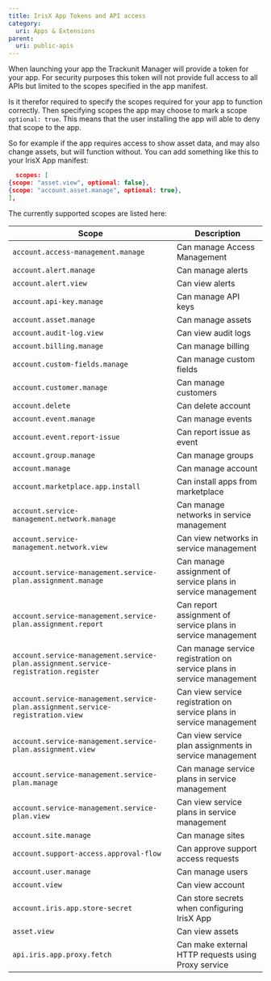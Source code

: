 ```yaml
---
title: IrisX App Tokens and API access
category:
  uri: Apps & Extensions
parent:
  uri: public-apis
---
```


When launching your app the Trackunit Manager will provide a token for your app. For security purposes this token will
not provide full access to all APIs but limited to the scopes specified in the app manifest.

Is it therefor required to specify the scopes required for your app to function correctly. Then specifying scopes the
app may choose to mark a scope `optional: true`. This means that the user installing the app will able to deny that
scope to the app.

So for example if the app requires access to show asset data, and may also change assets, but will function without. You
can add something like this to your IrisX App manifest:

```json
  scopes: [
{scope: "asset.view", optional: false},
{scope: "account.asset.manage", optional: true},
],
```

The currently supported scopes are listed here:

| Scope                                                                              | Description                                                            |
|------------------------------------------------------------------------------------|------------------------------------------------------------------------|
| `account.access-management.manage`                                                 | Can manage Access Management                                           |
| `account.alert.manage`                                                             | Can manage alerts                                                      |
| `account.alert.view`                                                               | Can view alerts                                                        |
| `account.api-key.manage`                                                           | Can manage API keys                                                    |
| `account.asset.manage`                                                             | Can manage assets                                                      |
| `account.audit-log.view`                                                           | Can view audit logs                                                    |
| `account.billing.manage`                                                           | Can manage billing                                                     |
| `account.custom-fields.manage`                                                     | Can manage custom fields                                               |
| `account.customer.manage`                                                          | Can manage customers                                                   |
| `account.delete`                                                                   | Can delete account                                                     |
| `account.event.manage`                                                             | Can manage events                                                      |
| `account.event.report-issue`                                                       | Can report issue as event                                              |
| `account.group.manage`                                                             | Can manage groups                                                      |
| `account.manage`                                                                   | Can manage account                                                     |
| `account.marketplace.app.install`                                                  | Can install apps from marketplace                                      |
| `account.service-management.network.manage`                                        | Can manage networks in service management                              |
| `account.service-management.network.view`                                          | Can view networks in service management                                |
| `account.service-management.service-plan.assignment.manage`                        | Can manage assignment of service plans in service management           |
| `account.service-management.service-plan.assignment.report`                        | Can report assignment of service plans in service management           |
| `account.service-management.service-plan.assignment.service-registration.register` | Can manage service registration on service plans in service management |
| `account.service-management.service-plan.assignment.service-registration.view`     | Can view service registration on service plans in service management   |
| `account.service-management.service-plan.assignment.view`                          | Can view service plan assignments in service management                |
| `account.service-management.service-plan.manage`                                   | Can manage service plans in service management                         |
| `account.service-management.service-plan.view`                                     | Can view service plans in service management                           |
| `account.site.manage`                                                              | Can manage sites                                                       |
| `account.support-access.approval-flow`                                             | Can approve support access requests                                    |
| `account.user.manage`                                                              | Can manage users                                                       |
| `account.view`                                                                     | Can view account                                                       |
| `account.iris.app.store-secret`                                                    | Can store secrets when configuring IrisX App                           |
| `asset.view`                                                                       | Can view assets                                                        |
| `api.iris.app.proxy.fetch`                                                         | Can make external HTTP requests using Proxy service                    |
